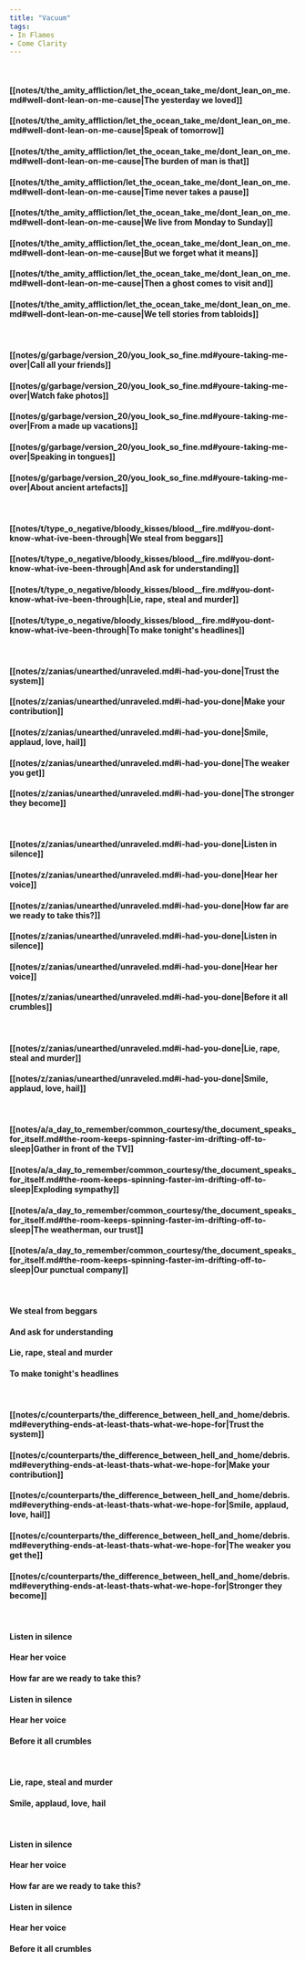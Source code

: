 ```yaml
---
title: "Vacuum"
tags:
- In Flames
- Come Clarity
---
```

&nbsp;
#### [[notes/t/the_amity_affliction/let_the_ocean_take_me/dont_lean_on_me.md#well-dont-lean-on-me-cause|The yesterday we loved]]
#### [[notes/t/the_amity_affliction/let_the_ocean_take_me/dont_lean_on_me.md#well-dont-lean-on-me-cause|Speak of tomorrow]]
#### [[notes/t/the_amity_affliction/let_the_ocean_take_me/dont_lean_on_me.md#well-dont-lean-on-me-cause|The burden of man is that]]
#### [[notes/t/the_amity_affliction/let_the_ocean_take_me/dont_lean_on_me.md#well-dont-lean-on-me-cause|Time never takes a pause]]
#### [[notes/t/the_amity_affliction/let_the_ocean_take_me/dont_lean_on_me.md#well-dont-lean-on-me-cause|We live from Monday to Sunday]]
#### [[notes/t/the_amity_affliction/let_the_ocean_take_me/dont_lean_on_me.md#well-dont-lean-on-me-cause|But we forget what it means]]
#### [[notes/t/the_amity_affliction/let_the_ocean_take_me/dont_lean_on_me.md#well-dont-lean-on-me-cause|Then a ghost comes to visit and]]
#### [[notes/t/the_amity_affliction/let_the_ocean_take_me/dont_lean_on_me.md#well-dont-lean-on-me-cause|We tell stories from tabloids]]
&nbsp;
#### [[notes/g/garbage/version_20/you_look_so_fine.md#youre-taking-me-over|Call all your friends]]
#### [[notes/g/garbage/version_20/you_look_so_fine.md#youre-taking-me-over|Watch fake photos]]
#### [[notes/g/garbage/version_20/you_look_so_fine.md#youre-taking-me-over|From a made up vacations]]
#### [[notes/g/garbage/version_20/you_look_so_fine.md#youre-taking-me-over|Speaking in tongues]]
#### [[notes/g/garbage/version_20/you_look_so_fine.md#youre-taking-me-over|About ancient artefacts]]
&nbsp;
#### [[notes/t/type_o_negative/bloody_kisses/blood__fire.md#you-dont-know-what-ive-been-through|We steal from beggars]]
#### [[notes/t/type_o_negative/bloody_kisses/blood__fire.md#you-dont-know-what-ive-been-through|And ask for understanding]]
#### [[notes/t/type_o_negative/bloody_kisses/blood__fire.md#you-dont-know-what-ive-been-through|Lie, rape, steal and murder]]
#### [[notes/t/type_o_negative/bloody_kisses/blood__fire.md#you-dont-know-what-ive-been-through|To make tonight's headlines]]
&nbsp;
#### [[notes/z/zanias/unearthed/unraveled.md#i-had-you-done|Trust the system]]
#### [[notes/z/zanias/unearthed/unraveled.md#i-had-you-done|Make your contribution]]
#### [[notes/z/zanias/unearthed/unraveled.md#i-had-you-done|Smile, applaud, love, hail]]
#### [[notes/z/zanias/unearthed/unraveled.md#i-had-you-done|The weaker you get]]
#### [[notes/z/zanias/unearthed/unraveled.md#i-had-you-done|The stronger they become]]
&nbsp;
#### [[notes/z/zanias/unearthed/unraveled.md#i-had-you-done|Listen in silence]]
#### [[notes/z/zanias/unearthed/unraveled.md#i-had-you-done|Hear her voice]]
#### [[notes/z/zanias/unearthed/unraveled.md#i-had-you-done|How far are we ready to take this?]]
#### [[notes/z/zanias/unearthed/unraveled.md#i-had-you-done|Listen in silence]]
#### [[notes/z/zanias/unearthed/unraveled.md#i-had-you-done|Hear her voice]]
#### [[notes/z/zanias/unearthed/unraveled.md#i-had-you-done|Before it all crumbles]]
&nbsp;
#### [[notes/z/zanias/unearthed/unraveled.md#i-had-you-done|Lie, rape, steal and murder]]
#### [[notes/z/zanias/unearthed/unraveled.md#i-had-you-done|Smile, applaud, love, hail]]
&nbsp;
#### [[notes/a/a_day_to_remember/common_courtesy/the_document_speaks_for_itself.md#the-room-keeps-spinning-faster-im-drifting-off-to-sleep|Gather in front of the TV]]
#### [[notes/a/a_day_to_remember/common_courtesy/the_document_speaks_for_itself.md#the-room-keeps-spinning-faster-im-drifting-off-to-sleep|Exploding sympathy]]
#### [[notes/a/a_day_to_remember/common_courtesy/the_document_speaks_for_itself.md#the-room-keeps-spinning-faster-im-drifting-off-to-sleep|The weatherman, our trust]]
#### [[notes/a/a_day_to_remember/common_courtesy/the_document_speaks_for_itself.md#the-room-keeps-spinning-faster-im-drifting-off-to-sleep|Our punctual company]]
&nbsp;
#### We steal from beggars
#### And ask for understanding
#### Lie, rape, steal and murder
#### To make tonight's headlines
&nbsp;
#### [[notes/c/counterparts/the_difference_between_hell_and_home/debris.md#everything-ends-at-least-thats-what-we-hope-for|Trust the system]]
#### [[notes/c/counterparts/the_difference_between_hell_and_home/debris.md#everything-ends-at-least-thats-what-we-hope-for|Make your contribution]]
#### [[notes/c/counterparts/the_difference_between_hell_and_home/debris.md#everything-ends-at-least-thats-what-we-hope-for|Smile, applaud, love, hail]]
#### [[notes/c/counterparts/the_difference_between_hell_and_home/debris.md#everything-ends-at-least-thats-what-we-hope-for|The weaker you get the]]
#### [[notes/c/counterparts/the_difference_between_hell_and_home/debris.md#everything-ends-at-least-thats-what-we-hope-for|Stronger they become]]
&nbsp;
#### Listen in silence
#### Hear her voice
#### How far are we ready to take this?
#### Listen in silence
#### Hear her voice
#### Before it all crumbles
&nbsp;
#### Lie, rape, steal and murder
#### Smile, applaud, love, hail
&nbsp;
#### Listen in silence
#### Hear her voice
#### How far are we ready to take this?
#### Listen in silence
#### Hear her voice
#### Before it all crumbles
